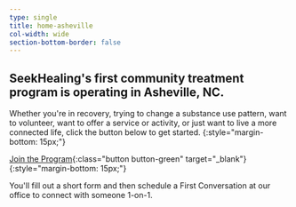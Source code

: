 ```yaml
---
type: single
title: home-asheville
col-width: wide
section-bottom-border: false
---
```


## SeekHealing's first <span class="emphasized-header">community treatment program</span> is operating in Asheville, NC.

Whether you're in recovery, trying to change a substance use pattern, want to volunteer, want to offer a service or activity, or just want to live a more connected life, click the button below to get started.
{:style="margin-bottom: 15px;"}

[Join the Program](https://form.jotform.com/90764612050148){:class="button button-green" target="_blank"}
{:style="margin-bottom: 15px;"}

You'll fill out a short form and then schedule a First Conversation at our office to connect with someone 1-on-1.
